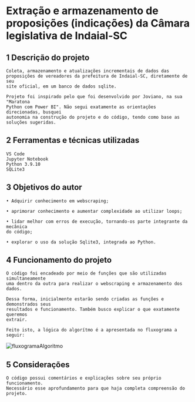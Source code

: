 # Extração e armazenamento de proposições (indicações) da Câmara legislativa de Indaial-SC


## 1 Descrição do projeto

	Coleta, armazenamento e atualizações incrementais de dados das
	proposições de vereadores da prefeitura de Indaial-SC, diretamente de seu
	site oficial, em um banco de dados sqlite.

	Projeto foi inspirado pelo que foi desenvolvido por Joviano, na sua "Maratona
	Python com Power BI". Não segui exatamente as orientações direcionadas, busquei
	autonomia na construção do projeto e do código, tendo como base as soluções sugeridas.

## 2 Ferramentas e técnicas utilizadas
	
	VS Code
	Jupyter Notebook
	Python 3.9.10
	SQLite3

## 3 Objetivos do autor

	• Adquirir conhecimento em webscraping;

	• aprimorar conhecimento e aumentar complexidade ao utilizar loops;

	• lidar melhor com erros de execução, tornando-os parte integrante da mecânica
	do código;

	• explorar o uso da solução Sqlite3, integrada ao Python.

## 4 Funcionamento do projeto

	O código foi encadeado por meio de funções que são utilizadas simultaneamente
	uma dentro da outra para realizar o webscraping e armazenamento dos dados.

	Dessa forma, inicialmente estarão sendo criadas as funções e demonstrados seus
	resultados e funcionamento. Também busco explicar o que exatamente queremos
	extrair.

	Feito isto, a lógica do algorítmo é a apresentada no fluxograma a seguir:
    
![fluxogramaAlgoritmo](https://user-images.githubusercontent.com/126031404/236647522-81ca5211-2c4a-4f46-abfa-20b6c3bd4fc6.png)

## 5 Considerações

	O código possui comentários e explicações sobre seu próprio funcionamento.
	Necessário esse aprofundamento para que haja completa compreensão do projeto.
